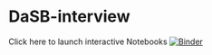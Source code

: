 # DaSB-interview
Click here to launch interactive Notebooks
[![Binder](https://mybinder.org/badge_logo.svg)](https://mybinder.org/v2/gh/ChristinaB/DaSB-interview/master)
